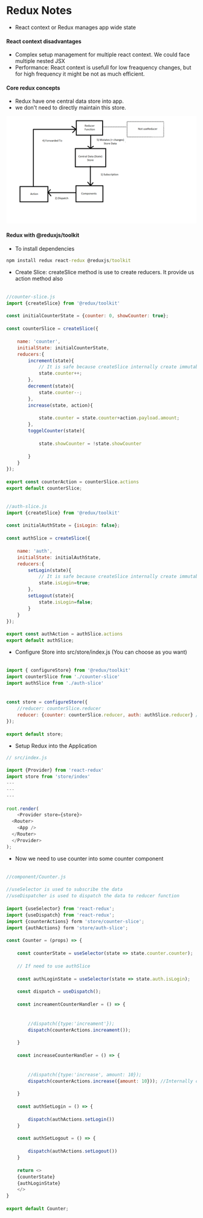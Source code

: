 # Redux Notes
- React context or Redux manages app wide state

#### React context disadvantages
- Complex setup management for multiple react context. We could face multiple nested JSX
- Performance: React context is usefull for low freaquency changes, but for high frequency it might be not as much efficient.

#### Core redux concepts
- Redux have one central data store into app.
- we don't need to directly maintain this store.

![Redux FLow](redux_flow.png)

#### Redux with @reduxjs/toolkit

- To install dependencies

```cmd
npm install redux react-redux @reduxjs/toolkit
```

- Create Slice: createSlice method is use to create reducers. It provide us action method also

```js

//counter-slice.js
import {createSlice} from '@redux/toolkit'

const initialCounterState = {counter: 0, showCounter: true};

const counterSlice = createSlice({
	
	name: 'counter',
	initialState: initialCounterState,
	reducers:{
		increment(state){
			// It is safe because createSlice internally create immutable object
			state.counter++;
		},
		decrement(state){
			state.counter--;
		},
		increase(state, action){
			
			state.counter = state.counter+action.payload.amount;
		},
		toggelCounter(state){
			
			state.showCounter = !state.showCounter
			
		}
	}
});

export const counterAction = counterSlice.actions
export default counterSlice;

```

```js

//auth-slice.js
import {createSlice} from '@redux/toolkit'

const initialAuthState = {isLogin: false};

const authSlice = createSlice({
	
	name: 'auth',
	initialState: initialAuthState,
	reducers:{
		setLogin(state){
			// It is safe because createSlice internally create immutable object
			state.isLogin=true;
		},
		setLogout(state){
			state.isLogin=false;
		}
	}
});

export const authAction = authSlice.actions
export default authSlice;

```


- Configure Store into src/store/index.js (You can choose as you want)

```js

import { configureStore} from '@redux/toolkit'
import counterSlice from './counter-slice'
import authSlice from './auth-slice'


const store = configureStore({
	//reducer: counterSlice.reducer 
	reducer: {counter: counterSlice.reducer, auth: authSlice.reducer} // For multiple reducers
});

export default store;

```

- Setup Redux into the Application

```js
// src/index.js

import {Provider} from 'react-redux'
import store from 'store/index'
---
---
---

root.render(
	<Provider store={store}>
  <Router>
    <App />
  </Router>
  </Provider>
);

```

- Now we need to use counter into some counter component

```js

//component/Counter.js

//useSelector is used to subscribe the data
//useDispatcher is used to dispatch the data to reducer function

import {useSelector} from 'react-redux';
import {useDispatch} from 'react-redux';
import {counterActions} form 'store/counter-slice';
import {authActions} form 'store/auth-slice';

const Counter = (props) => {
	
	const counterState = useSelector(state => state.counter.counter);
	
    // If need to use authSlice

    const authLoginState = useSelector(state => state.auth.isLogin);

	const dispatch = useDispatch();
	
	const increamentCounterHandler = () => {
		
		
		//dispatch({type:'increament'});
		dispatch(counterActions.increament());
		
	}
	
	const increaseCounterHandler = () => {
		
		
		//dispatch({type:'increase', amount: 10});
		dispatch(counterActions.increase({amount: 10})); //Internally create object by redux toolkit look like {type:SOME_UDI_BY_REDUX, payload: any_value_passed_into_method}
		
	}

    const authSetLogin = () => {

        dispatch(authActions.setLogin())
    }
	
    const authSetLogout = () => {

        dispatch(authActions.setLogout())
    }

	return <>
	{counterState}
    {authLoginState}
	</>
}

export default Counter;

```
